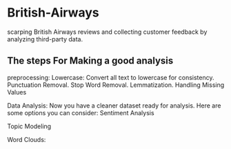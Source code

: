 # British-Airways
scarping British Airways reviews and collecting customer feedback by analyzing third-party data.
## The steps For Making a good analysis 
preprocessing:
Lowercase: Convert all text to lowercase for consistency.
Punctuation Removal.
Stop Word Removal.
Lemmatization.
Handling Missing Values

Data Analysis:
Now you have a cleaner dataset ready for analysis. Here are some options you can consider:
Sentiment Analysis

Topic Modeling

Word Clouds:


